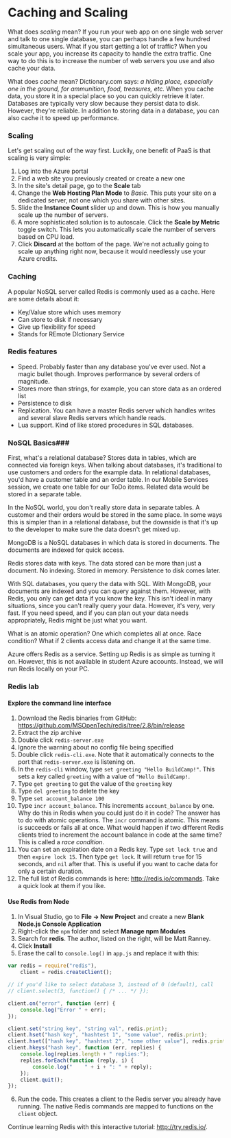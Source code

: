 Caching and Scaling
===================

What does *scaling* mean?  If you run your web app on one single web server and talk to one single database, you can perhaps handle a few hundred simultaneous users.  What if you start getting a lot of traffic?  When you scale your app, you increase its capacity to handle the extra traffic.  One way to do this is to increase the number of web servers you use and also cache your data.

What does *cache* mean?  Dictionary.com says: *a hiding place, especially one in the ground, for ammunition, food, treasures, etc.*  When you cache data, you store it in a special place so you can quickly retrieve it later.  Databases are typically very slow because they persist data to disk.  However, they're reliable.  In addition to storing data in a database, you can also cache it to speed up performance.

### Scaling ###

Let's get scaling out of the way first.  Luckily, one benefit of PaaS is that scaling is very simple:

1. Log into the Azure portal
2. Find a web site you previously created or create a new one
3. In the site's detail page, go to the **Scale** tab
4. Change the **Web Hosting Plan Mode** to *Basic*.  This puts your site on a dedicated server, not one which you share with other sites.
5. Slide the **Instance Count** slider up and down.  This is how you manually scale up the number of servers.
6. A more sophisticated solution is to autoscale.  Click the **Scale by Metric** toggle switch.  This lets you automatically scale the number of servers based on CPU load.
7. Click **Discard** at the bottom of the page.  We're not actually going to scale up anything right now, because it would needlessly use your Azure credits.

### Caching ###

A popular NoSQL server called Redis is commonly used as a cache.  Here are some details about it:

- Key/Value store which uses memory
- Can store to disk if necessary
- Give up flexibility for speed
- Stands for REmote DIctionary Service


### Redis features ###

- Speed.  Probably faster than any database you've ever used.  Not a magic bullet though.  Improves performance by several orders of magnitude.
- Stores more than strings, for example, you can store data as an ordered list
- Persistence to disk
- Replication.  You can have a master Redis server which handles writes and several slave Redis servers which handle reads.
- Lua support.  Kind of like stored procedures in SQL databases.

### NoSQL Basics###

First, what's a relational database?  Stores data in tables, which are connected via foreign keys.  When talking about databases, it's traditional to use customers and orders for the example data.  In relational databases, you'd have a customer table and an order table.  In our Mobile Services session, we create one table for our ToDo items.  Related data would be stored in a separate table.

In the NoSQL world, you don't really store data in separate tables.  A customer and their orders would be stored in the same place.  In some ways this is simpler than in a relational database, but the downside is that it's up to the developer to make sure the data doesn't get mixed up.

MongoDB is a NoSQL databases in which data is stored in documents.  The documents are indexed for quick access.

Redis stores data with keys.  The data stored can be more than just a document.  No indexing.  Stored in memory.  Persistence to disk comes later.

With SQL databases, you query the data with SQL.  With MongoDB, your documents are indexed and you can query against them.  However, with Redis, you only can get data if you know the key.  This isn't ideal in many situations, since you can't really query your data.  However, it's very, very fast.  If you need speed, and if you can plan out your data needs appropriately, Redis might be just what you want.

What is an atomic operation?  One which completes all at once.  Race condition?  What if 2 clients access data and change it at the same time.

Azure offers Redis as a service.  Setting up Redis is as simple as turning it on.  However, this is not available in student Azure accounts.  Instead, we will run Redis locally on your PC.

### Redis lab ###

#### Explore the command line interface ####

1. Download the Redis binaries from GitHub: https://github.com/MSOpenTech/redis/tree/2.8/bin/release
2. Extract the zip archive
3. Double click `redis-server.exe`
4. Ignore the warning about no config file being specified
5. Double click `redis-cli.exe`.  Note that it automatically connects to the port that `redis-server.exe` is listening on.
6. In the `redis-cli` window, type `set greeting "Hello BuildCamp!"`.  This sets a key called `greeting` with a value of `"Hello BuildCamp!`.
7. Type `get greeting` to get the value of the `greeting` key
8. Type `del greeting` to delete the key
9. Type `set account_balance 100`
10. Type `incr account_balance`.  This increments `account_balance` by one.  Why do this in Redis when you could just do it in code?  The answer has to do with atomic operations.  The `incr` command is atomic.  This means is succeeds or fails all at once.  What would happen if two different Redis clients tried to increment the account balance in code at the same time?  This is called a *race condition*.
11. You can set an expiration date on a Redis key.  Type `set lock true` and then `expire lock 15`.  Then type `get lock`.  It will return `true` for 15 seconds, and `nil` after that.  This is useful if you want to cache data for only a certain duration.
12. The full list of Redis commands is here: http://redis.io/commands.  Take a quick look at them if you like.

#### Use Redis from Node ####

1. In Visual Studio, go to **File -> New Project** and create a new **Blank Node.js Console Application**
2. Right-click the `npm` folder and select **Manage npm Modules**
3. Search for **redis**.  The author, listed on the right, will be Matt Ranney.
4. Click **Install**
5. Erase the call to `console.log()` in `app.js` and replace it with this:

```javascript
var redis = require("redis"),
    client = redis.createClient();

// if you'd like to select database 3, instead of 0 (default), call
// client.select(3, function() { /* ... */ });

client.on("error", function (err) {
    console.log("Error " + err);
});

client.set("string key", "string val", redis.print);
client.hset("hash key", "hashtest 1", "some value", redis.print);
client.hset(["hash key", "hashtest 2", "some other value"], redis.print);
client.hkeys("hash key", function (err, replies) {
    console.log(replies.length + " replies:");
    replies.forEach(function (reply, i) {
        console.log("    " + i + ": " + reply);
    });
    client.quit();
});
```

6. Run the code.  This creates a client to the Redis server you already have running.  The native Redis commands are mapped to functions on the `client` object.


Continue learning Redis with this interactive tutorial: http://try.redis.io/.

